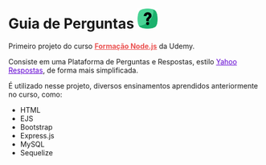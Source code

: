 <h1>Guia de Perguntas <img src="https://github.com/steniodr/Guia-Perguntas/blob/main/public/img/question-mark.png" width=40px ></h1>

<p>
    Primeiro projeto do curso <b><a href="https://www.udemy.com/course/formacao-nodejs" target="_blank" rel="site-formação-node" style="color: #EB5352">Formação Node.js</a></b> da  Udemy.
</p>
<p>
    Consiste em uma Plataforma de Perguntas e Respostas, estilo <a href="https://www.udemy.com/course/formacao-nodejs" target="_blank" rel="site-yahoo-respostas" style="color: #6000D2">Yahoo Respostas</a>, de forma mais simplificada.
</p>   

<p>
    É utilizado nesse projeto, diversos ensinamentos aprendidos anteriormente no curso, como:

<ul>
    <li> HTML </li>
    <li> EJS </li>
    <li> Bootstrap </li>
    <li> Express.js </li>
    <li> MySQL </li>
    <li> Sequelize </li>
</ul>

</p>
